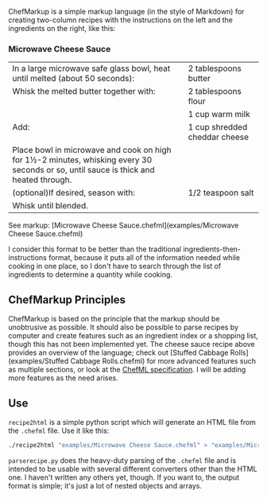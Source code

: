 ChefMarkup is a simple markup language (in the style of Markdown)
for creating two-column recipes with the instructions on the left and
the ingredients on the right, like this:

### Microwave Cheese Sauce
<table>
<tr valign="top"><td rowspan="1">In a large microwave safe glass bowl, heat until melted (about 50 seconds):</td>
<td>2 tablespoons butter</td>
</tr>
<tr valign="top"><td rowspan="2">Whisk the melted butter together with:</td>
<td>2 tablespoons flour</td>
</tr><tr>
<td>1 cup warm milk</td>
</tr>
<tr valign="top"><td rowspan="1">Add:</td>
<td>1 cup shredded cheddar cheese</td>
</tr>
<tr valign="top"><td rowspan="1">Place bowl in microwave and cook on high for 1½-2 minutes, whisking every 30 seconds or so, until sauce is thick and heated through.</td>
</tr>
<tr valign="top"><td rowspan="1">(optional)If desired, season with:</td>
<td>1/2 teaspoon salt</td>
</tr>
<tr valign="top"><td rowspan="1">Whisk until blended.</td>
</tr>
</table>
See markup: [Microwave Cheese Sauce.chefml](examples/Microwave Cheese Sauce.chefml)

I consider this format to be better than the traditional
ingredients-then-instructions format, because it puts all of the information
needed while cooking in one place, so I don't have to search through the list of
ingredients to determine a quantity while cooking.

## ChefMarkup Principles
ChefMarkup is based on the principle that the markup should be unobtrusive as
possible. It should also be possible to parse recipes by computer and create
features such as an ingredient index or a shopping list, though this has not
been implemented yet.
The cheese sauce recipe above provides an overview of the language;
check out [Stuffed Cabbage Rolls](examples/Stuffed Cabbage Rolls.chefml)
for more advanced features such as multiple sections, or look at the
[ChefML specification](./chefml-specification.md).
I will be adding more features as the need arises.

## Use
`recipe2html` is a simple python script which will generate an HTML file
from the `.chefml` file. Use it like this:
```bash
./recipe2html "examples/Microwave Cheese Sauce.chefml" > "examples/Microwave Cheese Sauce.html"
```

`parserecipe.py` does the heavy-duty parsing of the `.chefml` file and is
intended to be usable with several different converters other than the HTML
one. I haven't written any others yet, though. If you want to, the
output format is simple; it's just a lot of nested objects and arrays.

